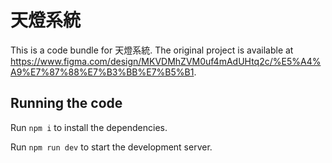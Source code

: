 
  # 天燈系統

  This is a code bundle for 天燈系統. The original project is available at https://www.figma.com/design/MKVDMhZVM0uf4mAdUHtq2c/%E5%A4%A9%E7%87%88%E7%B3%BB%E7%B5%B1.

  ## Running the code

  Run `npm i` to install the dependencies.

  Run `npm run dev` to start the development server.
  